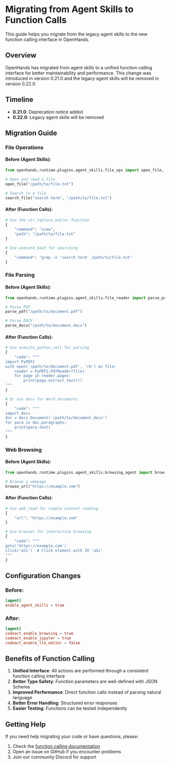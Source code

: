 # Migrating from Agent Skills to Function Calls

This guide helps you migrate from the legacy agent skills to the new function calling interface in OpenHands.

## Overview

OpenHands has migrated from agent skills to a unified function calling interface for better maintainability and performance. This change was introduced in version 0.21.0 and the legacy agent skills will be removed in version 0.22.0.

## Timeline

- **0.21.0**: Deprecation notice added
- **0.22.0**: Legacy agent skills will be removed

## Migration Guide

### File Operations

#### Before (Agent Skills):
```python
from openhands.runtime.plugins.agent_skills.file_ops import open_file, search_file

# Open and read a file
open_file("/path/to/file.txt")

# Search in a file
search_file("search term", "/path/to/file.txt")
```

#### After (Function Calls):
```python
# Use the str_replace_editor function
{
    "command": "view",
    "path": "/path/to/file.txt"
}

# Use execute_bash for searching
{
    "command": "grep -n 'search term' /path/to/file.txt"
}
```

### File Parsing

#### Before (Agent Skills):
```python
from openhands.runtime.plugins.agent_skills.file_reader import parse_pdf, parse_docx

# Parse PDF
parse_pdf("/path/to/document.pdf")

# Parse DOCX
parse_docx("/path/to/document.docx")
```

#### After (Function Calls):
```python
# Use execute_python_cell for parsing
{
    "code": """
import PyPDF2
with open('/path/to/document.pdf', 'rb') as file:
    reader = PyPDF2.PdfReader(file)
    for page in reader.pages:
        print(page.extract_text())
"""
}

# Or use docx for Word documents
{
    "code": """
import docx
doc = docx.Document('/path/to/document.docx')
for para in doc.paragraphs:
    print(para.text)
"""
}
```

### Web Browsing

#### Before (Agent Skills):
```python
from openhands.runtime.plugins.agent_skills.browsing_agent import browse_url

# Browse a webpage
browse_url("https://example.com")
```

#### After (Function Calls):
```python
# Use web_read for simple content reading
{
    "url": "https://example.com"
}

# Use browser for interactive browsing
{
    "code": """
goto('https://example.com')
click('a51')  # Click element with ID 'a51'
"""
}
```

## Configuration Changes

### Before:
```toml
[agent]
enable_agent_skills = true
```

### After:
```toml
[agent]
codeact_enable_browsing = true
codeact_enable_jupyter = true
codeact_enable_llm_editor = false
```

## Benefits of Function Calling

1. **Unified Interface**: All actions are performed through a consistent function calling interface
2. **Better Type Safety**: Function parameters are well-defined with JSON Schema
3. **Improved Performance**: Direct function calls instead of parsing natural language
4. **Better Error Handling**: Structured error responses
5. **Easier Testing**: Functions can be tested independently

## Getting Help

If you need help migrating your code or have questions, please:

1. Check the [function calling documentation](../llms/custom-llm-configs.md)
2. Open an issue on GitHub if you encounter problems
3. Join our community Discord for support